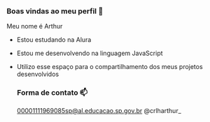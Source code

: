 ### Boas vindas ao meu perfil 🦢

Meu nome é Arthur

- Estou estudando na Alura
- Estou me desenvolvendo na linguagem JavaScript
- Utilizo esse espaço para o compartilhamento dos meus projetos desenvolvidos

  ### Forma de contato 📫

  00001111969085sp@al.educacao.sp.gov.br
  @crlharthur_
